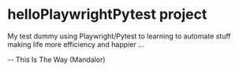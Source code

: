 # helloPlaywrightPytest project 

My test dummy using Playwright/Pytest to learning to automate stuff making life more efficiency and happier ... 

 -- This Is The Way (Mandalor)